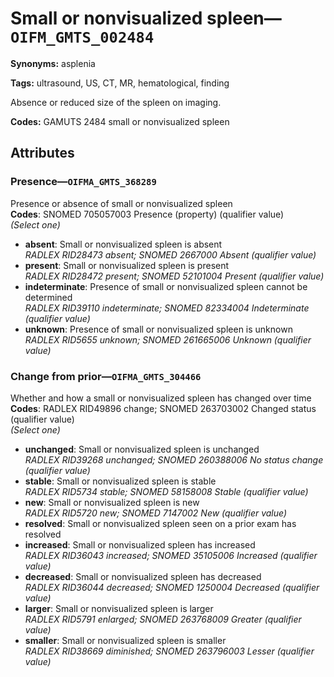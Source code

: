 # Small or nonvisualized spleen—`OIFM_GMTS_002484`

**Synonyms:** asplenia

**Tags:** ultrasound, US, CT, MR, hematological, finding

Absence or reduced size of the spleen on imaging.

**Codes:** GAMUTS 2484 small or nonvisualized spleen

## Attributes

### Presence—`OIFMA_GMTS_368289`

Presence or absence of small or nonvisualized spleen  
**Codes**: SNOMED 705057003 Presence (property) (qualifier value)  
*(Select one)*

- **absent**: Small or nonvisualized spleen is absent  
_RADLEX RID28473 absent; SNOMED 2667000 Absent (qualifier value)_
- **present**: Small or nonvisualized spleen is present  
_RADLEX RID28472 present; SNOMED 52101004 Present (qualifier value)_
- **indeterminate**: Presence of small or nonvisualized spleen cannot be determined  
_RADLEX RID39110 indeterminate; SNOMED 82334004 Indeterminate (qualifier value)_
- **unknown**: Presence of small or nonvisualized spleen is unknown  
_RADLEX RID5655 unknown; SNOMED 261665006 Unknown (qualifier value)_

### Change from prior—`OIFMA_GMTS_304466`

Whether and how a small or nonvisualized spleen has changed over time  
**Codes**: RADLEX RID49896 change; SNOMED 263703002 Changed status (qualifier value)  
*(Select one)*

- **unchanged**: Small or nonvisualized spleen is unchanged  
_RADLEX RID39268 unchanged; SNOMED 260388006 No status change (qualifier value)_
- **stable**: Small or nonvisualized spleen is stable  
_RADLEX RID5734 stable; SNOMED 58158008 Stable (qualifier value)_
- **new**: Small or nonvisualized spleen is new  
_RADLEX RID5720 new; SNOMED 7147002 New (qualifier value)_
- **resolved**: Small or nonvisualized spleen seen on a prior exam has resolved  
- **increased**: Small or nonvisualized spleen has increased  
_RADLEX RID36043 increased; SNOMED 35105006 Increased (qualifier value)_
- **decreased**: Small or nonvisualized spleen has decreased  
_RADLEX RID36044 decreased; SNOMED 1250004 Decreased (qualifier value)_
- **larger**: Small or nonvisualized spleen is larger  
_RADLEX RID5791 enlarged; SNOMED 263768009 Greater (qualifier value)_
- **smaller**: Small or nonvisualized spleen is smaller  
_RADLEX RID38669 diminished; SNOMED 263796003 Lesser (qualifier value)_